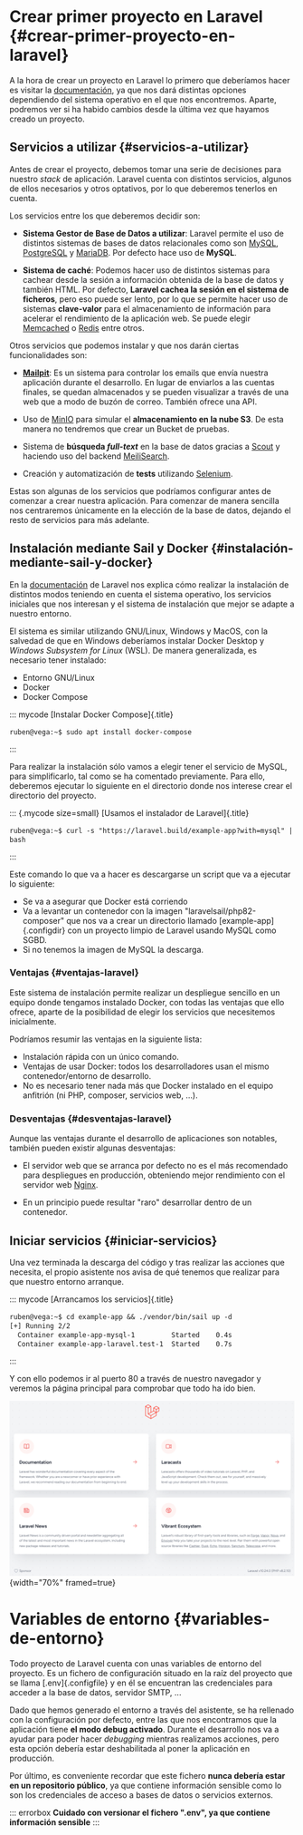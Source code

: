 
# Crear primer proyecto en Laravel {#crear-primer-proyecto-en-laravel}

A la hora de crear un proyecto en Laravel lo primero que deberíamos hacer es visitar la [documentación](https://laravel.com/docs/10.x/installation), ya que nos dará distintas opciones dependiendo del sistema operativo en el que nos encontremos. Aparte, podremos ver si ha habido cambios desde la última vez que hayamos creado un proyecto.

## Servicios a utilizar {#servicios-a-utilizar}

Antes de crear el proyecto, debemos tomar una serie de decisiones para nuestro *stack* de aplicación. Laravel cuenta con distintos servicios, algunos de ellos necesarios y otros optativos, por lo que deberemos tenerlos en cuenta.

Los servicios entre los que deberemos decidir son:

-   **Sistema Gestor de Base de Datos a utilizar**: Laravel permite el uso de distintos sistemas de bases de datos relacionales como son [MySQL](https://dev.mysql.com/downloads/mysql/), [PostgreSQL](https://www.postgresql.org/) y [MariaDB](https://mariadb.org/). Por defecto hace uso de **MySQL**.

-   **Sistema de caché**: Podemos hacer uso de distintos sistemas para cachear desde la sesión a información obtenida de la base de datos y también HTML. Por defecto, **Laravel cachea la sesión en el sistema de ficheros**, pero eso puede ser lento, por lo que se permite hacer uso de sistemas **clave-valor** para el almacenamiento de información para acelerar el rendimiento de la aplicación web. Se puede elegir [Memcached](https://www.memcached.org/) o [Redis](https://redis.io/) entre otros.

Otros servicios que podemos instalar y que nos darán ciertas funcionalidades son:

-   **[Mailpit](https://github.com/axllent/mailpit)**: Es un sistema para controlar los emails que envía nuestra aplicación durante el desarrollo. En lugar de enviarlos a las cuentas finales, se quedan almacenados y se pueden visualizar a través de una web que a modo de buzón de correo. También ofrece una API.

-   Uso de [MinIO](https://min.io/) para simular el **almacenamiento en la nube S3**. De esta manera no tendremos que crear un Bucket de pruebas.

-   Sistema de **búsqueda *full-text*** en la base de datos gracias a [Scout](https://laravel.com/docs/10.x/scout#introduction) y haciendo uso del backend [MeiliSearch](https://www.meilisearch.com/).

-   Creación y automatización de **tests** utilizando [Selenium](https://www.selenium.dev/).

Estas son algunas de los servicios que podríamos configurar antes de comenzar a crear nuestra aplicación. Para comenzar de manera sencilla nos centraremos únicamente en la elección de la base de datos, dejando el resto de servicios para más adelante.

## Instalación mediante Sail y Docker {#instalación-mediante-sail-y-docker}

En la [documentación](https://laravel.com/docs/10.x/installation) de Laravel nos explica cómo realizar la instalación de distintos modos teniendo en cuenta el sistema operativo, los servicios iniciales que nos interesan y el sistema de instalación que mejor se adapte a nuestro entorno.

El sistema es similar utilizando GNU/Linux, Windows y MacOS, con la salvedad de que en Windows deberíamos instalar Docker Desktop y *Windows Subsystem for Linux* (WSL). De manera generalizada, es necesario tener instalado:

- Entorno GNU/Linux
- Docker
- Docker Compose
    
::: mycode
[Instalar Docker Compose]{.title}
```console
ruben@vega:~$ sudo apt install docker-compose
```
:::


Para realizar la instalación sólo vamos a elegir tener el servicio de MySQL, para simplificarlo, tal como se ha comentado previamente. Para ello, deberemos ejecutar lo siguiente en el directorio donde nos interese crear el directorio del proyecto.

::: {.mycode size=small}
[Usamos el instalador de Laravel]{.title}
``` console
ruben@vega:~$ curl -s "https://laravel.build/example-app?with=mysql" | bash
```
:::

Este comando lo que va a hacer es descargarse un script que va a ejecutar lo siguiente:

- Se va a asegurar que Docker está corriendo
- Va a levantar un contenedor con la imagen "laravelsail/php82-composer" que nos va a crear un directorio llamado [example-app]{.configdir} con un proyecto limpio de Laravel usando MySQL como SGBD.
- Si no tenemos la imagen de MySQL la descarga.

### Ventajas {#ventajas-laravel}

Este sistema de instalación permite realizar un despliegue sencillo en un equipo donde tengamos instalado Docker, con todas las ventajas que ello ofrece, aparte de la posibilidad de elegir los servicios que necesitemos inicialmente.

Podríamos resumir las ventajas en la siguiente lista:

- Instalación rápida con un único comando.
- Ventajas de usar Docker: todos los desarrolladores usan el mismo contenedor/entorno de desarrollo.
- No es necesario tener nada más que Docker instalado en el equipo anfitrión (ni PHP, composer, servicios web, ...).


### Desventajas {#desventajas-laravel}

Aunque las ventajas durante el desarrollo de aplicaciones son notables, también pueden existir algunas desventajas:

- El servidor web que se arranca por defecto no es el más recomendado para despliegues en producción, obteniendo mejor rendimiento con el servidor web [Nginx](https://nginx.org/en/).

- En un principio puede resultar "raro" desarrollar dentro de un contenedor.


## Iniciar servicios {#iniciar-servicios}

Una vez terminada la descarga del código y tras realizar las acciones que necesita, el propio asistente nos avisa de qué tenemos que realizar para que nuestro entorno arranque.

::: mycode
[Arrancamos los servicios]{.title}
``` console
ruben@vega:~$ cd example-app && ./vendor/bin/sail up -d
[+] Running 2/2
  Container example-app-mysql-1         Started    0.4s
  Container example-app-laravel.test-1  Started    0.7s
```
:::

Y con ello podemos ir al puerto 80 a través de nuestro navegador y veremos la página principal para comprobar que todo ha ido bien.

![](img/laravel/intro.png){width="70%" framed=true}


# Variables de entorno {#variables-de-entorno}

Todo proyecto de Laravel cuenta con unas variables de entorno del proyecto. Es un fichero de configuración situado en la raíz del proyecto que se llama [.env]{.configfile} y en él se encuentran las credenciales para acceder a la base de datos, servidor SMTP, \...

Dado que hemos generado el entorno a través del asistente, se ha rellenado con la configuración por defecto, entre las que nos encontramos que la aplicación tiene **el modo debug activado**. Durante el desarrollo nos va a ayudar para poder hacer *debugging* mientras realizamos acciones, pero esta opción debería estar deshabilitada al poner la aplicación en producción.

Por último, es conveniente recordar que este fichero **nunca debería estar en un repositorio público**, ya que contiene información sensible como lo son los credenciales de acceso a bases de datos o servicios externos.

::: errorbox
**Cuidado con versionar el fichero ".env", ya que contiene información sensible**
:::


